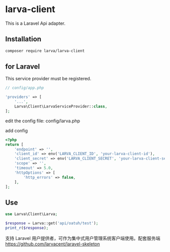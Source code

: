 # larva-client

This is a Laravel Api adapter.

## Installation

```bash
composer require larva/larva-client
```

## for Laravel

This service provider must be registered.

```php
// config/app.php

'providers' => [
    '...',
    Larva\Client\LarvaServiceProvider::class,
];
```

edit the config file: config/larva.php

add config

```php
<?php
return [
    'endpoint' => '',
    'client_id' => env('LARVA_CLIENT_ID', 'your-larva-client-id'),
    'client_secret' => env('LARVA_CLIENT_SECRET', 'your-larva-client-secret'),
    'scope' => '',
    'timeout' => 5.0,
    'httpOptions' => [
        'http_errors' => false,
    ],
];
```

## Use

```php
use Larva\Client\Larva;

$response = Larva::get('api/oatuh/test');
print_r($response);

```

支持 Laravel 用户提供者，可作为集中式用户管理系统客户端使用。配套服务端 https://github.com/larvacent/laravel-skeleton